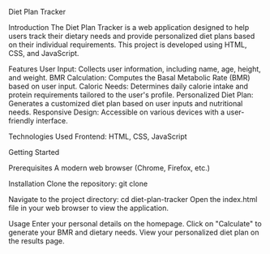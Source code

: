 Diet Plan Tracker

Introduction
The Diet Plan Tracker is a web application designed to help users track their dietary needs and provide personalized diet plans based on their individual requirements. This project is developed using HTML, CSS, and JavaScript.

Features
User Input: Collects user information, including name, age, height, and weight.
BMR Calculation: Computes the Basal Metabolic Rate (BMR) based on user input.
Caloric Needs: Determines daily calorie intake and protein requirements tailored to the user's profile.
Personalized Diet Plan: Generates a customized diet plan based on user inputs and nutritional needs.
Responsive Design: Accessible on various devices with a user-friendly interface.

Technologies Used
Frontend: HTML, CSS, JavaScript

Getting Started

Prerequisites
A modern web browser (Chrome, Firefox, etc.)

Installation
Clone the repository:
git clone <repository-url>

Navigate to the project directory:
cd diet-plan-tracker
Open the index.html file in your web browser to view the application.

Usage
Enter your personal details on the homepage.
Click on "Calculate" to generate your BMR and dietary needs.
View your personalized diet plan on the results page.
